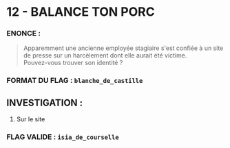 # 12 - BALANCE TON PORC

### ENONCE :

> Apparemment une ancienne employée stagiaire s'est confiée à un site de presse sur un harcèlement dont elle aurait été victime.  
Pouvez-vous trouver son identité ? 

### FORMAT DU FLAG : `blanche_de_castille`

## INVESTIGATION :

1. Sur le site

### FLAG VALIDE : `isia_de_courselle`